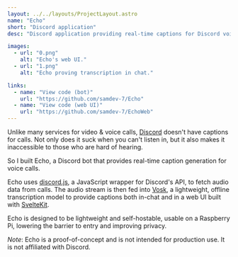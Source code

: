 ```yaml
---
layout: ../../layouts/ProjectLayout.astro
name: "Echo"
short: "Discord application"
desc: "Discord application providing real-time captions for Discord voice calls using a local speech recognition model."

images:
  - url: "0.png"
    alt: "Echo's web UI."
  - url: "1.png"
    alt: "Echo proving transcription in chat."

links:
  - name: "View code (bot)"
    url: "https://github.com/samdev-7/Echo"
  - name: "View code (web UI)"
    url: "https://github.com/samdev-7/EchoWeb"
---
```


Unlike many services for video & voice calls, [Discord](https://discord.com) doesn't have captions for calls. Not only does it suck when you can't listen in, but it also makes it inaccessible to those who are hard of hearing.

So I built Echo, a Discord bot that provides real-time caption generation for voice calls.

Echo uses [discord.js](https://discord.js.org/), a JavaScript wrapper for Discord's API, to fetch audio data from calls. The audio stream is then fed into [Vosk](https://alphacephei.com/vosk/), a lightweight, offline transcription model to provide captions both in-chat and in a web UI built with [SvelteKit](https://kit.svelte.dev/).

Echo is designed to be lightweight and self-hostable, usable on a Raspberry Pi, lowering the barrier to entry and improving privacy.

_Note_: Echo is a proof-of-concept and is not intended for production use. It is not affiliated with Discord.
